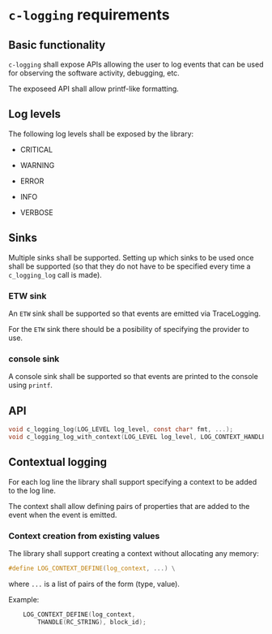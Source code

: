# `c-logging` requirements

## Basic functionality

`c-logging` shall expose APIs allowing the user to log events that can be used for observing the software activity, debugging, etc.

The exposeed API shall allow printf-like formatting.

## Log levels

The following log levels shall be exposed by the library:

- CRITICAL

- WARNING

- ERROR

- INFO

- VERBOSE

## Sinks

Multiple sinks shall be supported. Setting up which sinks to be used once shall be supported (so that they do not have to be specified every time a `c_logging_log` call is made).

### ETW sink

An `ETW` sink shall be supported so that events are emitted via TraceLogging.

For the `ETW` sink there should be a posibility of specifying the provider to use.

### console sink

A console sink shall be supported so that events are printed to the console using `printf`.

## API

```c
void c_logging_log(LOG_LEVEL log_level, const char* fmt, ...);
void c_logging_log_with_context(LOG_LEVEL log_level, LOG_CONTEXT_HANDLE log_context, const char* fmt, ...);
```

## Contextual logging

For each log line the library shall support specifying a context to be added to the log line.

The context shall allow defining pairs of properties that are added to the event when the event is emitted.

### Context creation from existing values

The library shall support creating a context without allocating any memory:

```c
#define LOG_CONTEXT_DEFINE(log_context, ...) \
```

where `...` is a list of pairs of the form (type, value).

Example:

```c
    LOG_CONTEXT_DEFINE(log_context,
        THANDLE(RC_STRING), block_id);
```
